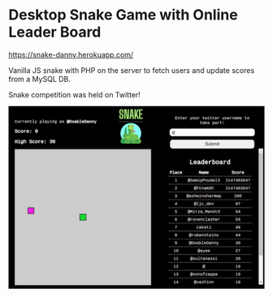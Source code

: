 # Desktop Snake Game with Online Leader Board

https://snake-danny.herokuapp.com/

Vanilla JS snake with PHP on the server to fetch users and update scores from a MySQL DB.

Snake competition was held on Twitter!

![The game](images/readme.JPG)
